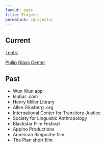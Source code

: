 ```yaml
---
layout: page
title: Projects
permalink: /projects/
---
```


## Current
[Tentrr](https://www.tentrr.com)

[Philip Glass Center](http://www.philipglasscenter.org)

## Past
* Wun Wun app
* Isobar .com
* Henry Miller Library
* Allen Ginsberg .org
* International Center for Transitory Justice
* Society for Linguistic Anthropology
* Blackstar Film Festival
* Appino Productions
* American Rimpoche film
* The Plan short film